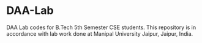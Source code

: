 # DAA-Lab
DAA Lab codes for B.Tech 5th Semester CSE students. This repository is in accordance with lab work done at Manipal University Jaipur, Jaipur, India.
